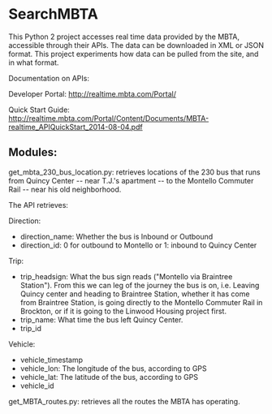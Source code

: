 SearchMBTA
==========
This Python 2 project accesses real time data provided by the MBTA, accessible through their APIs. The data can be 
downloaded in XML or JSON format. This project experiments how data can be pulled from the site, and in what format. 

Documentation on APIs: 

Developer Portal: http://realtime.mbta.com/Portal/

Quick Start Guide: http://realtime.mbta.com/Portal/Content/Documents/MBTA-realtime_APIQuickStart_2014-08-04.pdf

Modules:
-------
get_mbta_230_bus_location.py: retrieves locations of the 230 bus that runs from Quincy Center -- near T.J.'s apartment -- to the Montello Commuter Rail -- near his old neighborhood.

The API retrieves:

Direction:
* direction_name: Whether the bus is Inbound or Outbound
* direction_id: 0 for outbound to Montello or 1: inbound to Quincy Center

Trip:
* trip_headsign: What the bus sign reads ("Montello via Braintree Station"). From this we can leg of the journey the bus is on, i.e. Leaving Quincy center and heading to Braintree Station, whether it has come from Braintree Station, is going directly to the Montello Commuter Rail in Brockton, or if it is going to the Linwood Housing project first. 
* trip_name: What time the bus left Quincy Center. 
* trip_id

Vehicle: 
* vehicle_timestamp 
* vehicle_lon: The longitude of the bus, according to GPS
* vehicle_lat: The latitude of the bus, according to GPS
* vehicle_id

get_MBTA_routes.py: retrieves all the routes the MBTA has operating. 



